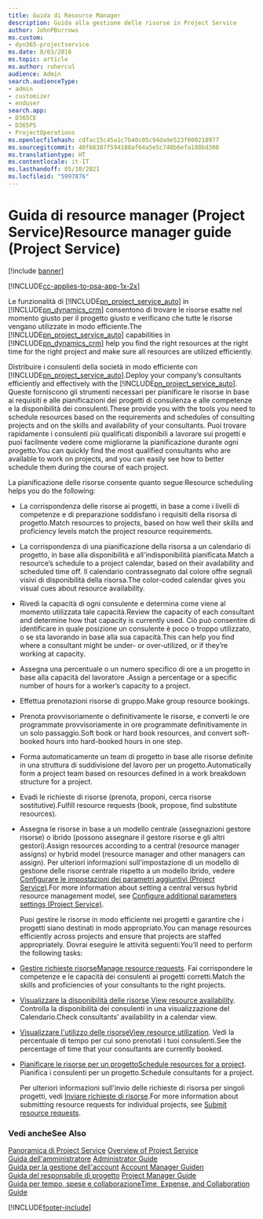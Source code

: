 ```yaml
---
title: Guida di Resource Manager
description: Guida alla gestione delle risorse in Project Service
author: JohnPBurrows
ms.custom:
- dyn365-projectservice
ms.date: 8/03/2018
ms.topic: article
ms.author: ruhercul
audience: Admin
search.audienceType:
- admin
- customizer
- enduser
search.app:
- D365CE
- D365PS
- ProjectOperations
ms.openlocfilehash: cdfac15c45a1c7b40c05c94da9e523f000218977
ms.sourcegitcommit: 40f68387f594180af64a5e5c748b6efa188bd300
ms.translationtype: HT
ms.contentlocale: it-IT
ms.lasthandoff: 05/10/2021
ms.locfileid: "5997876"
---
```

# <a name="resource-manager-guide-project-service"></a><span data-ttu-id="105c3-103">Guida di resource manager (Project Service)</span><span class="sxs-lookup"><span data-stu-id="105c3-103">Resource manager guide (Project Service)</span></span>

[!include [banner](../includes/psa-now-project-operations.md)]

[!INCLUDE[cc-applies-to-psa-app-1x-2x](../includes/cc-applies-to-psa-app-1x-2x.md)]

<span data-ttu-id="105c3-104">Le funzionalità di [!INCLUDE[pn_project_service_auto](../includes/pn-project-service-auto.md)] in [!INCLUDE[pn_dynamics_crm](../includes/pn-dynamics-crm.md)] consentono di trovare le risorse esatte nel momento giusto per il progetto giusto e verificano che tutte le risorse vengano utilizzate in modo efficiente.</span><span class="sxs-lookup"><span data-stu-id="105c3-104">The [!INCLUDE[pn_project_service_auto](../includes/pn-project-service-auto.md)] capabilities in [!INCLUDE[pn_dynamics_crm](../includes/pn-dynamics-crm.md)] help you find the right resources at the right time for the right project and make sure all resources are utilized efficiently.</span></span>  
  
 <span data-ttu-id="105c3-105">Distribuire i consulenti della società in modo efficiente con [!INCLUDE[pn_project_service_auto](../includes/pn-project-service-auto.md)].</span><span class="sxs-lookup"><span data-stu-id="105c3-105">Deploy your company’s consultants efficiently and effectively with the [!INCLUDE[pn_project_service_auto](../includes/pn-project-service-auto.md)].</span></span> <span data-ttu-id="105c3-106">Queste forniscono gli strumenti necessari per pianificare le risorse in base ai requisiti e alle pianificazioni dei progetti di consulenza e alle competenze e la disponibilità dei consulenti.</span><span class="sxs-lookup"><span data-stu-id="105c3-106">These provide you with the tools you need to schedule resources based on the requirements and schedules of consulting projects and on the skills and availability of your consultants.</span></span> <span data-ttu-id="105c3-107">Puoi trovare rapidamente i consulenti più qualificati disponibili a lavorare sui progetti e puoi facilmente vedere come migliorarne la pianificazione durante ogni progetto.</span><span class="sxs-lookup"><span data-stu-id="105c3-107">You can quickly find the most qualified consultants who are available to work on projects, and you can easily see how to better schedule them during the course of each project.</span></span>  
  
 <span data-ttu-id="105c3-108">La pianificazione delle risorse consente quanto segue:</span><span class="sxs-lookup"><span data-stu-id="105c3-108">Resource scheduling helps you do the following:</span></span>  
  
- <span data-ttu-id="105c3-109">La corrispondenza delle risorse ai progetti, in base a come i livelli di competenze e di preparazione soddisfano i requisiti della risorsa di progetto.</span><span class="sxs-lookup"><span data-stu-id="105c3-109">Match resources to projects, based on how well their skills and proficiency levels match the project resource requirements.</span></span>  
  
- <span data-ttu-id="105c3-110">La corrispondenza di una pianificazione della risorsa a un calendario di progetto, in base alla disponibilità e all'indisponibilità pianificata.</span><span class="sxs-lookup"><span data-stu-id="105c3-110">Match a resource’s schedule to a project calendar, based on their availability and scheduled time off.</span></span> <span data-ttu-id="105c3-111">Il calendario contrassegnato dal colore offre segnali visivi di disponibilità della risorsa.</span><span class="sxs-lookup"><span data-stu-id="105c3-111">The color-coded calendar gives you visual cues about resource availability.</span></span>  
  
- <span data-ttu-id="105c3-112">Rivedi la capacità di ogni consulente e determina come viene al momento utilizzata tale capacità.</span><span class="sxs-lookup"><span data-stu-id="105c3-112">Review the capacity of each consultant and determine how that capacity is currently used.</span></span> <span data-ttu-id="105c3-113">Ciò può consentire di identificare in quale posizione un consulente è poco o troppo utilizzato, o se sta lavorando in base alla sua capacità.</span><span class="sxs-lookup"><span data-stu-id="105c3-113">This can help you find where a consultant might be under- or over-utilized, or if they’re working at capacity.</span></span>  
  
- <span data-ttu-id="105c3-114">Assegna una percentuale o un numero specifico di ore a un progetto in base alla capacità del lavoratore .</span><span class="sxs-lookup"><span data-stu-id="105c3-114">Assign a percentage or a specific number of hours for a worker’s capacity to a project.</span></span>  
  
- <span data-ttu-id="105c3-115">Effettua prenotazioni risorse di gruppo.</span><span class="sxs-lookup"><span data-stu-id="105c3-115">Make group resource bookings.</span></span>  
  
- <span data-ttu-id="105c3-116">Prenota provvisoriamente o definitivamente le risorse, e converti le ore programmate provvisoriamente in ore programmate definitivamente in un solo passaggio.</span><span class="sxs-lookup"><span data-stu-id="105c3-116">Soft book or hard book resources, and convert soft-booked hours into hard-booked hours in one step.</span></span>  
  
- <span data-ttu-id="105c3-117">Forma automaticamente un team di progetto in base alle risorse definite in una struttura di suddivisione del lavoro per un progetto.</span><span class="sxs-lookup"><span data-stu-id="105c3-117">Automatically form a project team based on resources defined in a work breakdown structure for a project.</span></span>  
  
- <span data-ttu-id="105c3-118">Evadi le richieste di risorse (prenota, proponi, cerca risorse sostitutive).</span><span class="sxs-lookup"><span data-stu-id="105c3-118">Fulfill resource requests (book, propose, find substitute resources).</span></span>  
  
- <span data-ttu-id="105c3-119">Assegna le risorse in base a un modello centrale (assegnazioni gestore risorse) o ibrido (possono assegnare il gestore risorse e gli altri gestori).</span><span class="sxs-lookup"><span data-stu-id="105c3-119">Assign resources according to a central (resource manager assigns) or hybrid model (resource manager and other managers can assign).</span></span> <span data-ttu-id="105c3-120">Per ulteriori informazioni sull'impostazione di un modello di gestione delle risorse centrale rispetto a un modello ibrido, vedere [Configurare le impostazioni dei parametri aggiuntivi (Project Service)](../psa/configure-additional-parameters-settings.md).</span><span class="sxs-lookup"><span data-stu-id="105c3-120">For more information about setting a central versus hybrid resource management model, see [Configure additional parameters settings (Project Service)](../psa/configure-additional-parameters-settings.md).</span></span>  
  
  <span data-ttu-id="105c3-121">Puoi gestire le risorse in modo efficiente nei progetti e garantire che i progetti siano destinati in modo appropriato.</span><span class="sxs-lookup"><span data-stu-id="105c3-121">You can manage resources efficiently across projects and ensure that projects are staffed appropriately.</span></span> <span data-ttu-id="105c3-122">Dovrai eseguire le attività seguenti:</span><span class="sxs-lookup"><span data-stu-id="105c3-122">You’ll need to perform the following tasks:</span></span>  
  
- <span data-ttu-id="105c3-123">[Gestire richieste risorse](../psa/manage-resource-requests.md)</span><span class="sxs-lookup"><span data-stu-id="105c3-123">[Manage resource requests](../psa/manage-resource-requests.md).</span></span> <span data-ttu-id="105c3-124">Fai corrispondere le competenze e le capacità dei consulenti ai progetti corretti.</span><span class="sxs-lookup"><span data-stu-id="105c3-124">Match the skills and proficiencies of your consultants to the right projects.</span></span>  
  
- <span data-ttu-id="105c3-125">[Visualizzare la disponibilità delle risorse](../psa/view-resource-availability.md).</span><span class="sxs-lookup"><span data-stu-id="105c3-125">[View resource availability](../psa/view-resource-availability.md).</span></span> <span data-ttu-id="105c3-126">Controlla la disponibilità dei consulenti in una visualizzazione del Calendario.</span><span class="sxs-lookup"><span data-stu-id="105c3-126">Check consultants’ availability in a calendar view.</span></span>  
  
- <span data-ttu-id="105c3-127">[Visualizzare l'utilizzo delle risorse](../psa/view-resource-utilization.md)</span><span class="sxs-lookup"><span data-stu-id="105c3-127">[View resource utilization](../psa/view-resource-utilization.md).</span></span> <span data-ttu-id="105c3-128">Vedi la percentuale di tempo per cui sono prenotati i tuoi consulenti.</span><span class="sxs-lookup"><span data-stu-id="105c3-128">See the percentage of time that your consultants are currently booked.</span></span>  
  
- <span data-ttu-id="105c3-129">[Pianificare le risorse per un progetto](../psa/schedule-resources-project.md)</span><span class="sxs-lookup"><span data-stu-id="105c3-129">[Schedule resources for a project](../psa/schedule-resources-project.md).</span></span> <span data-ttu-id="105c3-130">Pianifica i consulenti per un progetto.</span><span class="sxs-lookup"><span data-stu-id="105c3-130">Schedule consultants for a project.</span></span>  
  
  <span data-ttu-id="105c3-131">Per ulteriori informazioni sull'invio delle richieste di risorsa per singoli progetti, vedi [Inviare richieste di risorse](../psa/submit-resource-requests.md).</span><span class="sxs-lookup"><span data-stu-id="105c3-131">For more information about submitting resource requests for individual projects, see [Submit resource requests](../psa/submit-resource-requests.md).</span></span>  
  
### <a name="see-also"></a><span data-ttu-id="105c3-132">Vedi anche</span><span class="sxs-lookup"><span data-stu-id="105c3-132">See Also</span></span>  
 <span data-ttu-id="105c3-133">[Panoramica di Project Service](../psa/overview.md) </span><span class="sxs-lookup"><span data-stu-id="105c3-133">[Overview of Project Service](../psa/overview.md) </span></span>  
 <span data-ttu-id="105c3-134">[Guida dell'amministratore](../psa/admin-guide.md) </span><span class="sxs-lookup"><span data-stu-id="105c3-134">[Administrator Guide](../psa/admin-guide.md) </span></span>  
 <span data-ttu-id="105c3-135">[Guida per la gestione dell'account](../psa/account-manager-guide.md) </span><span class="sxs-lookup"><span data-stu-id="105c3-135">[Account Manager Guiden](../psa/account-manager-guide.md) </span></span>  
 <span data-ttu-id="105c3-136">[Guida del responsabile di progetto](../psa/project-manager-guide.md) </span><span class="sxs-lookup"><span data-stu-id="105c3-136">[Project Manager Guide](../psa/project-manager-guide.md) </span></span>  
 [<span data-ttu-id="105c3-137">Guida per tempo, spese e collaborazione</span><span class="sxs-lookup"><span data-stu-id="105c3-137">Time, Expense, and Collaboration Guide</span></span>](../psa/time-expense-collaboration-guide.md)


[!INCLUDE[footer-include](../includes/footer-banner.md)]